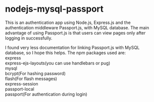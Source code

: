 # nodejs-mysql-passport

This is an authentication app using Node.js, Express.js and the authentication middleware Passport.js, with MySQL database.
The main advantage of using Passport.js is that users can view pages only after logging in successfully.

I found very less documentation for linking Passport.js with MySQL database, so I hope this helps.
The npm packages used are: <br>
express <br>
express-ejs-layouts(you can use handlebars or pug) <br>
mysql <br>
bcrypt(For hashing password) <br>
flash(For flash messages) <br>
express-session <br>
passport-local <br>
passport(For authentication during login) <br>

